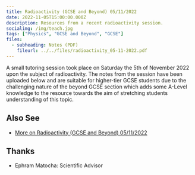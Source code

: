 ```yaml
---
title: Radioactivity (GCSE and Beyond) 05/11/2022
date: 2022-11-05T15:00:00.000Z
description: Resources from a recent radioactivity session.
socialimg: /img/teach.jpg
tags: ["Physics", "GCSE and Beyond", "GCSE"]
files:
  - subheading: Notes (PDF)
    fileurl: ../../files/radioactivity_05-11-2022.pdf
---
```


A small tutoring session took place on Saturday the 5th of November 2022 upon the subject of radioactivity. The notes from the session have been uploaded below and are suitable for higher-tier GCSE students due to the challenging nature of the beyond GCSE section which adds some A-Level knowledge to the resource towards the aim of stretching students understanding of this topic.

## Also See

- [More on Radioactivity (GCSE and Beyond) 05/11/2022](/teach/radioactivity_05-11-22)

## Thanks

- Ephram Matocha: Scientific Advisor
